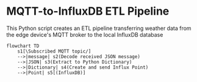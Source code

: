 # MQTT-to-InfluxDB ETL Pipeline

This Python script creates an ETL pipeline transferring weather data from the edge device's MQTT broker to the local InfluxDB database

```mermaid
flowchart TD
	s1[\Subscribed MQTT topic/]
	-->|message| s2(Decode received JSON message)
	-->|JSON| s3(Extract to Python Dictionary)
	-->|Dictionary| s4(Create and send Influx Point)
	-->|Point| s5[(InfluxDB)]
```
